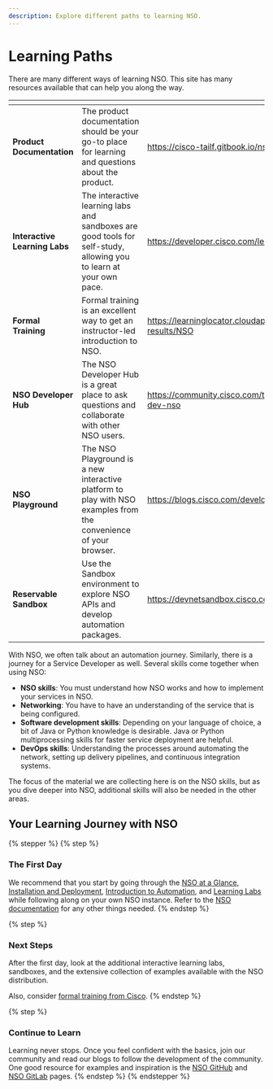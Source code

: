 ```yaml
---
description: Explore different paths to learning NSO.
---
```


# Learning Paths

There are many different ways of learning NSO. This site has many resources available that can help you along the way.

<table data-view="cards"><thead><tr><th></th><th></th><th data-hidden data-card-target data-type="content-ref"></th></tr></thead><tbody><tr><td><strong>Product Documentation</strong></td><td>The product documentation should be your go-to place for learning and questions about the product.</td><td><a href="https://cisco-tailf.gitbook.io/nso-docs">https://cisco-tailf.gitbook.io/nso-docs</a></td></tr><tr><td><strong>Interactive Learning Labs</strong></td><td>The interactive learning labs and sandboxes are good tools for self-study, allowing you to learn at your own pace.</td><td><a href="https://developer.cisco.com/learning/tracks/get_started_with_nso/">https://developer.cisco.com/learning/tracks/get_started_with_nso/</a></td></tr><tr><td><strong>Formal Training</strong></td><td>Formal training is an excellent way to get an instructor-led introduction to NSO.</td><td><a href="https://learninglocator.cloudapps.cisco.com/#/search-results/NSO">https://learninglocator.cloudapps.cisco.com/#/search-results/NSO</a></td></tr><tr><td><strong>NSO Developer Hub</strong></td><td>The NSO Developer Hub is a great place to ask questions and collaborate with other NSO users.</td><td><a href="https://community.cisco.com/t5/nso-developer-hub/ct-p/5672j-dev-nso">https://community.cisco.com/t5/nso-developer-hub/ct-p/5672j-dev-nso</a></td></tr><tr><td><strong>NSO Playground</strong></td><td>The NSO Playground is a new interactive platform to play with NSO examples from the convenience of your browser.</td><td><a href="https://blogs.cisco.com/developer/nsoplayground01">https://blogs.cisco.com/developer/nsoplayground01</a></td></tr><tr><td><strong>Reservable Sandbox</strong></td><td>Use the Sandbox environment to explore NSO APIs and develop automation packages.</td><td><a href="https://devnetsandbox.cisco.com/DevNet">https://devnetsandbox.cisco.com/DevNet</a></td></tr></tbody></table>

With NSO, we often talk about an automation journey. Similarly, there is a journey for a Service Developer as well. Several skills come together when using NSO:

* **NSO skills**: You must understand how NSO works and how to implement your services in NSO.
* **Networking**: You have to have an understanding of the service that is being configured.
* **Software development skills**: Depending on your language of choice, a bit of Java or Python knowledge is desirable. Java or Python multiprocessing skills for faster service deployment are helpful.
* **DevOps skills**: Understanding the processes around automating the network, setting up delivery pipelines, and continuous integration systems.

The focus of the material we are collecting here is on the NSO skills, but as you dive deeper into NSO, additional skills will also be needed in the other areas.

## Your Learning Journey with NSO

{% stepper %}
{% step %}
### The First Day <a href="#the-first-day" id="the-first-day"></a>

We recommend that you start by going through the [NSO at a Glance](https://cisco-tailf.gitbook.io/nso-docs/nso-at-a-glance), [Installation and Deployment](https://cisco-tailf.gitbook.io/nso-docs/administration/installation-and-deployment), [Introduction to Automation](https://cisco-tailf.gitbook.io/nso-docs/development/introduction-to-automation), and [Learning Labs](https://developer.cisco.com/learning/tracks/get_started_with_nso/) while following along on your own NSO instance. Refer to the [NSO documentation](../../docs-and-guides/documentation-guides/) for any other things needed.
{% endstep %}

{% step %}
### Next Steps <a href="#next-steps" id="next-steps"></a>

After the first day, look at the additional interactive learning labs, sandboxes, and the extensive collection of examples available with the NSO distribution.

Also, consider [formal training from Cisco](https://learninglocator.cloudapps.cisco.com/#/search-results/NSO).
{% endstep %}

{% step %}
### Continue to Learn <a href="#continuing-to-learn" id="continuing-to-learn"></a>

Learning never stops. Once you feel confident with the basics, join our community and read our blogs to follow the development of the community. One good resource for examples and inspiration is the [NSO GitHub](https://github.com/NSO-developer/) and [NSO GitLab](https://gitlab.com/NSO-developer/) pages.
{% endstep %}
{% endstepper %}
